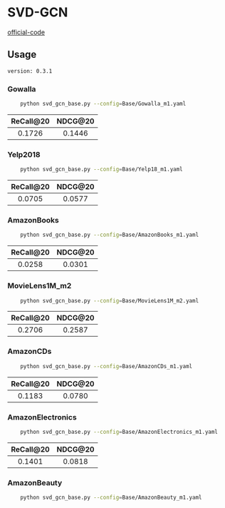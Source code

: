 

# SVD-GCN


[official-code](https://github.com/tanatosuu/svd_gcn)

## Usage

`version: 0.3.1`

### Gowalla

```bash
    python svd_gcn_base.py --config=Base/Gowalla_m1.yaml
```

| ReCall@20 | NDCG@20 |
| :-------: | :-----: |
|  0.1726   | 0.1446  |


### Yelp2018

```bash
    python svd_gcn_base.py --config=Base/Yelp18_m1.yaml
```

| ReCall@20 | NDCG@20 |
| :-------: | :-----: |
|  0.0705   | 0.0577  |

### AmazonBooks

```bash
    python svd_gcn_base.py --config=Base/AmazonBooks_m1.yaml
```

| ReCall@20 | NDCG@20 |
| :-------: | :-----: |
|  0.0258   | 0.0301  |

### MovieLens1M_m2

```bash
    python svd_gcn_base.py --config=Base/MovieLens1M_m2.yaml
```

| ReCall@20 | NDCG@20 |
| :-------: | :-----: |
|  0.2706   | 0.2587  |

### AmazonCDs


```bash
    python svd_gcn_base.py --config=Base/AmazonCDs_m1.yaml
```


| ReCall@20 | NDCG@20 |
| :-------: | :-----: |
|  0.1183   | 0.0780  |


### AmazonElectronics

```bash
    python svd_gcn_base.py --config=Base/AmazonElectronics_m1.yaml
```

| ReCall@20 | NDCG@20 |
| :-------: | :-----: |
|  0.1401   | 0.0818  |

### AmazonBeauty

```bash
    python svd_gcn_base.py --config=Base/AmazonBeauty_m1.yaml
```

